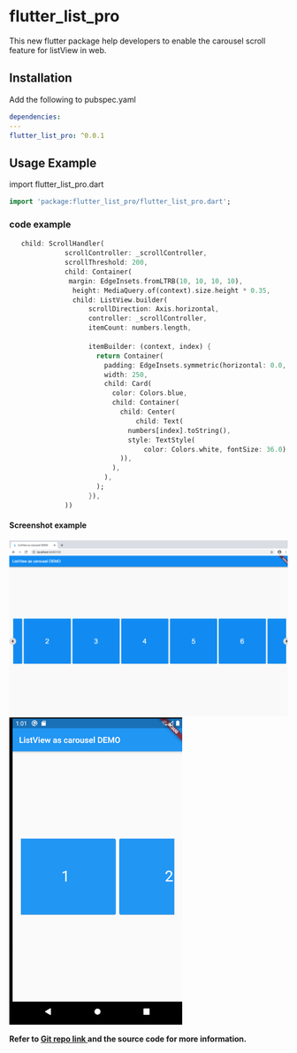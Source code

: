 # flutter_list_pro

This new flutter package help developers to enable the carousel scroll feature for listView in web.


## Installation

Add the following to pubspec.yaml

```yaml
dependencies:
---
flutter_list_pro: ^0.0.1
```
## Usage Example

import flutter_list_pro.dart

```dart
import 'package:flutter_list_pro/flutter_list_pro.dart';
```
### code example

```dart
   child: ScrollHandler(
              scrollController: _scrollController,
              scrollThreshold: 200,
              child: Container(
               margin: EdgeInsets.fromLTRB(10, 10, 10, 10),
                height: MediaQuery.of(context).size.height * 0.35,
                child: ListView.builder(
                    scrollDirection: Axis.horizontal,
                    controller: _scrollController,
                    itemCount: numbers.length,
                    
                    itemBuilder: (context, index) {
                      return Container(
                        padding: EdgeInsets.symmetric(horizontal: 0.0, vertical: 24.0),
                        width: 250,
                        child: Card(
                          color: Colors.blue,
                          child: Container(
                            child: Center(
                                child: Text(
                              numbers[index].toString(),
                              style: TextStyle(
                                  color: Colors.white, fontSize: 36.0),
                            )),
                          ),
                        ),
                      );
                    }),
              ))
```

#### Screenshot example

![Package demo](screenshots/Screenshotweb.png)
![Package demo](screenshots/Screenshotmobile.png)

**Refer to [Git repo link ](https://github.com/moonraft-innovation-labs/flutter_list_pro) and the source code for more information.**
